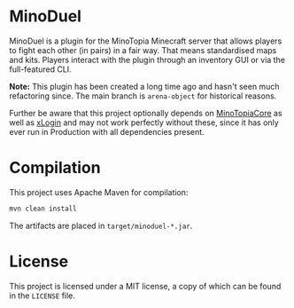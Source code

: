 MinoDuel
========

MinoDuel is a plugin for the MinoTopia Minecraft server that allows players to fight
each other (in pairs) in a fair way. That means standardised maps and kits. Players
interact with the plugin through an inventory GUI or via the full-featured CLI.

**Note:** This plugin has been created a long time ago and hasn't seen much refactoring since.
The main branch is `arena-object` for historical reasons.

Further be aware that this project optionally depends on
[MinoTopiaCore](https://github.com/xxyy/minotopiacore) as well as
[xLogin](https://bitbucket.org/xxyy/xlogin) and may not work perfectly without these,
since it has only ever run in Production with all dependencies present.

Compilation
===========

This project uses Apache Maven for compilation:

````bash
mvn clean install
````

The artifacts are placed in `target/minoduel-*.jar`.

License
=======
This project is licensed under a MIT license, a copy of which can be found in the `LICENSE` file.
